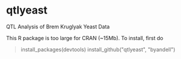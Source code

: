 qtlyeast
========

QTL Analysis of Brem Kruglyak Yeast Data

This R package is too large for CRAN (~15Mb). To install, first do

> install_packages(devtools)
> install_github("qtlyeast", "byandell")
